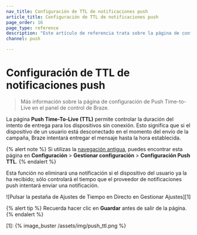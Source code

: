 ```yaml
---
nav_title: Configuración de TTL de notificaciones push
article_title: Configuración de TTL de notificaciones push
page_order: 16
page_type: reference
description: "Este artículo de referencia trata sobre la página de configuración de Push Time to Live en el panel de control de Braze."
channel: push

---
```


# Configuración de TTL de notificaciones push

> Más información sobre la página de configuración de Push Time-to-Live en el panel de control de Braze.

La página **Push Time-To-Live (TTL)** permite controlar la duración del intento de entrega para los dispositivos sin conexión. Esto significa que si el dispositivo de un usuario está desconectado en el momento del envío de la campaña, Braze intentará entregar el mensaje hasta la hora establecida.

{% alert note %}
Si utilizas la [navegación antigua]({{site.baseurl}}/navigation), puedes encontrar esta página en **Configuración** > **Gestionar configuración** > **Configuración Push TTL**.
{% endalert %}

Esta función no eliminará una notificación si el dispositivo del usuario ya la ha recibido; sólo controlará el tiempo que el proveedor de notificaciones push intentará enviar una notificación.

![Pulsar la pestaña de Ajustes de Tiempo en Directo en Gestionar Ajustes][1]

{% alert tip %}
Recuerda hacer clic en **Guardar** antes de salir de la página.
{% endalert %}

[1]: {% image_buster /assets/img/push_ttl.png %}
